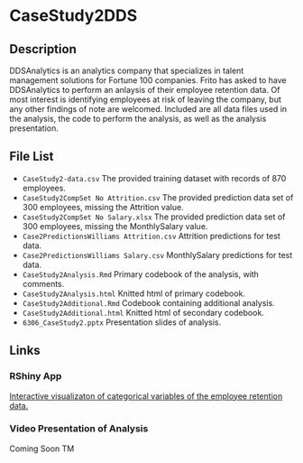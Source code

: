 # CaseStudy2DDS  
## Description  
DDSAnalytics is an analytics company that specializes in talent management solutions for Fortune 100 companies. Frito has asked to have DDSAnalytics to perform an anlaysis of their employee retention data. Of most interest is identifying employees at risk of leaving the company, but any other findings of note are welcomed. Included are all data files used in the analysis, the code to perform the analysis, as well as the analysis presentation.  
## File List  
- `CaseStudy2-data.csv` The provided training dataset with records of 870 employees.  
- `CaseStudy2CompSet No Attrition.csv` The provided prediction data set of 300 employees, missing the Attrition value.  
- `CaseStudy2CompSet No Salary.xlsx` The provided prediction data set of 300 employees, missing the MonthlySalary value.  
- `Case2PredictionsWilliams Attrition.csv` Attrition predictions for test data.  
- `Case2PredictionsWilliams Salary.csv` MonthlySalary predictions for test data.  
- `CaseStudy2Analysis.Rmd` Primary codebook of the analysis, with comments.  
- `CaseStudy2Analysis.html` Knitted html of primary codebook.  
- `CaseStudy2Additional.Rmd` Codebook containing additional analysis.  
- `CaseStudy2Additional.html` Knitted html of secondary codebook.  
- `6306_CaseStudy2.pptx` Presentation slides of analysis.  
## Links
### RShiny App  
[Interactive visualizaton of categorical variables of the employee retention data.](https://the-mcw.shinyapps.io/6306_CaseStudy2_FritoLay/)  
### Video Presentation of Analysis
Coming Soon TM
